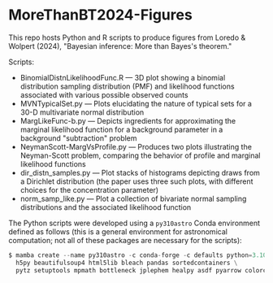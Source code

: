 # MoreThanBT2024-Figures
This repo hosts Python and R scripts to produce figures from Loredo &amp; Wolpert (2024), "Bayesian inference: More than Bayes's theorem."

Scripts:

* BinomialDistnLikelihoodFunc.R — 3D plot showing a binomial distribution sampling distribution (PMF) and likelihood functions associated with various possible observed counts
* MVNTypicalSet.py — Plots elucidating the nature of typical sets for a 30-D multivariate normal distribution
* MargLikeFunc-b.py — Depicts ingredients for approximating the marginal likelihood
  function for a background parameter in a background "subtraction"
  problem
* NeymanScott-MargVsProfile.py — Produces two plots illustrating the Neyman-Scott problem, comparing the behavior of profile and marginal likelihood functions
* dir_distn_samples.py — Plot stacks of histograms depicting draws from a Dirichlet distribution (the paper uses three such plots, with different choices for the concentration parameter)
* norm_samp_like.py — Plot a collection of bivariate normal sampling distributions and the associated 
  likelihood function



The Python scripts were developed using a `py310astro` Conda environment defined as follows (this is a general environment for astronomical computation; not all of these packages are necessary for the scripts):

```python
$ mamba create --name py310astro -c conda-forge -c defaults python=3.10 ipython jupyter scipy matplotlib \
  h5py beautifulsoup4 html5lib bleach pandas sortedcontainers \
  pytz setuptools mpmath bottleneck jplephem healpy asdf pyarrow colorcet hypothesis
```

